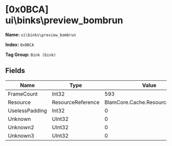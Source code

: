 # [0x0BCA] ui\binks\preview_bombrun

**Name:** ```ui\binks\preview_bombrun```

**Index:** ```0x0BCA```

**Tag Group:** ```Bink (bink)```

## Fields

Name	| Type	| Value
---	|---	|---	|
FrameCount	|Int32	|593
Resource	|ResourceReference	|BlamCore.Cache.ResourceReference
UselessPadding	|Int32	|0
Unknown	|UInt32	|0
Unknown2	|UInt32	|0
Unknown3	|UInt32	|0


